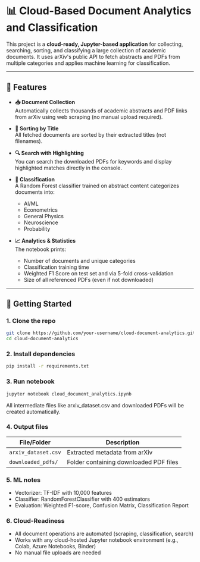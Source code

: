 # 📊 Cloud-Based Document Analytics and Classification

This project is a **cloud-ready, Jupyter-based application** for collecting, searching, sorting, and classifying a large collection of academic documents. It uses arXiv's public API to fetch abstracts and PDFs from multiple categories and applies machine learning for classification.

---

## 🔧 Features

- **📥 Document Collection**  
  Automatically collects thousands of academic abstracts and PDF links from arXiv using web scraping (no manual upload required).

- **📑 Sorting by Title**  
  All fetched documents are sorted by their extracted titles (not filenames).

- **🔍 Search with Highlighting**  
  You can search the downloaded PDFs for keywords and display highlighted matches directly in the console.

- **🧠 Classification**  
  A Random Forest classifier trained on abstract content categorizes documents into:
  - AI/ML
  - Econometrics
  - General Physics
  - Neuroscience
  - Probability

- **📈 Analytics & Statistics**  
  The notebook prints:
  - Number of documents and unique categories
  - Classification training time
  - Weighted F1 Score on test set and via 5-fold cross-validation
  - Size of all referenced PDFs (even if not downloaded)

---

## 🚀 Getting Started

### 1. Clone the repo

```bash
git clone https://github.com/your-username/cloud-document-analytics.git
cd cloud-document-analytics
```

### 2. Install dependencies

```bash
pip install -r requirements.txt
```

### 3. Run notebook
```bash 
jupyter notebook cloud_document_analytics.ipynb
```

All intermediate files like arxiv_dataset.csv and downloaded PDFs will be created automatically.

### 4. Output files

| File/Folder         | Description                            |
| ------------------- | -------------------------------------- |
| `arxiv_dataset.csv` | Extracted metadata from arXiv          |
| `downloaded_pdfs/`  | Folder containing downloaded PDF files |

### 5. ML notes
- Vectorizer: TF-IDF with 10,000 features
- Classifier: RandomForestClassifier with 400 estimators
- Evaluation: Weighted F1-score, Confusion Matrix, Classification Report

### 6. Cloud-Readiness
- All document operations are automated (scraping, classification, search)
- Works with any cloud-hosted Jupyter notebook environment (e.g., Colab, Azure Notebooks, Binder)
- No manual file uploads are needed

